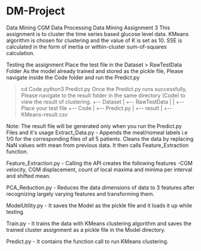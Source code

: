 # DM-Project
Data Mining CGM Data Processing
Data Mining Assignment 3
This assignment is to cluster the time series based glucose level data. KMeans algorithm is chosen for clustering and the value of K is set as 10. SSE is calculated in the form of inertia or within-cluster sum-of-squares calculation.

Testing the assignment
Place the test file in the Dataset > RawTestData Folder
As the model already trained and stored as the pickle file, Please navigate inside the Code folder and run the Predict.py
   > cd Code
   > python3 Predict.py
Once the Predict.py runs successfully, Please navigate to the result folder in the same directory (Code) to view the result of clustering.
+-- Dataset
|   +-- RawTestData
|   |  +-- Place your test file
+-- Code
|   +-- Predict.py
|   +-- result
    |   +-- KMeans-result.csv
 
  Note: The result file will be generated only when you run the Predict.py
Files and it's usage
Extract_Data.py - Appends the meal/nomeal labels i.e 1/0 for the corresponding files of all 5 patients. Cleans the data by replacing NaN values with mean from previous data. It then calls Feature_Extraction function.

Feature_Extraction.py - Calling the API creates the following features -CGM velocity, CGM displacement, count of local maxima and minima per interval and shifted mean.

PCA_Reduction.py - Reduces the data dimensions of data to 3 features after recognizing largely varying features and transforming them.

ModelUtility.py - It saves the Model as the pickle file and it loads it up while testing.

Train.py - It trains the data with KMeans clustering algorithm and saves the trained cluster assignment as a pickle file in the Model directory.

Predict.py - It contains the function call to run KMeans clustering.
